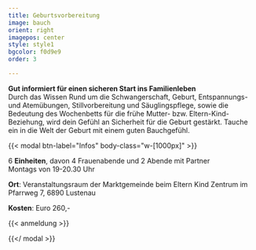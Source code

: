 ```yaml
---
title: Geburtsvorbereitung
image: bauch
orient: right
imagepos: center
style: style1
bgcolor: f0d9e9
order: 3

---
```


**Gut informiert für einen sicheren Start ins Familienleben**  
Durch das Wissen Rund um die Schwangerschaft, Geburt, Entspannungs- und Atemübungen, Stillvorbereitung und Säuglingspflege, sowie die Bedeutung des Wochenbetts für die frühe Mutter- bzw. Eltern-Kind-Beziehung, wird dein Gefühl an Sicherheit für die Geburt gestärkt. Tauche ein in die Welt der Geburt mit einem guten Bauchgefühl.

{{< modal btn-label="Infos" body-class="w-[1000px]" >}}

6 **Einheiten**, davon 4 Frauenabende und 2 Abende mit Partner  
Montags von 19-20.30 Uhr

**Ort**: Veranstaltungsraum der Marktgemeinde beim Eltern Kind Zentrum im Pfarrweg 7, 6890 Lustenau

**Kosten**: Euro 260,-

{{< anmeldung >}}

{{</ modal >}}